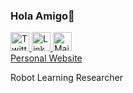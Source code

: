 ### Hola Amigo👋
<div align="left">
  <a href="https://twitter.com/baymax3009">
    <img src="https://github.com/dheereshagrwal/colored-icons/blob/master/public/logos/twitter/twitter.svg" height="30" alt="Twitter Icon">
  </a>
  <a href="https://www.linkedin.com/in/anshshah3009">
    <img src="https://github.com/dheereshagrwal/colored-icons/blob/master/public/logos/linkedin/linkedin.svg" height="30" alt="Linkedin Icon">
  </a>
  <a href="mailto:anshshah3009@gmail.com">
    <img src="https://github.com/dheereshagrwal/colored-icons/blob/master/public/logos/gmail/gmail.svg" height="30" alt="Mail Icon">
  </a>
</div>
<a href="https://anshshah3009.github.io">Personal Website</a>

Robot Learning Researcher

